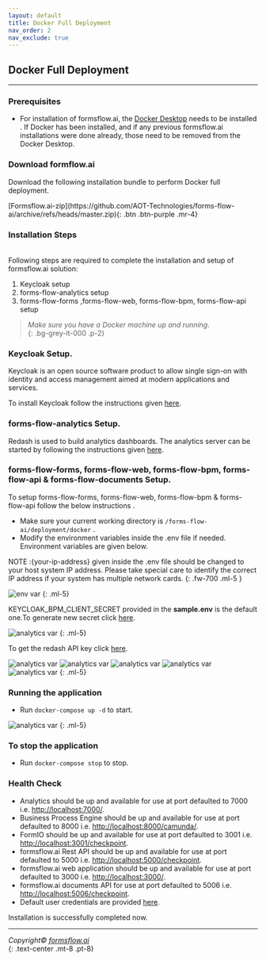 ```yaml
---
layout: default
title: Docker Full Deployment
nav_order: 2
nav_exclude: true
---
```


## Docker Full Deployment

---

### Prerequisites

- For installation of formsflow.ai, the [Docker Desktop](https://www.docker.com/) needs to be installed . If Docker has been installed, and if any previous formsflow.ai installations were done already, those need to be removed from the Docker Desktop.  

### Download formflow.ai   

Download the following installation bundle to perform Docker full deployment.  

<span class="fs-5">
[Formsflow.ai-zip](https://github.com/AOT-Technologies/forms-flow-ai/archive/refs/heads/master.zip){: .btn .btn-purple .mr-4}
</span>

### Installation Steps
\
Following steps are required to complete the installation and setup of formsflow.ai solution:  


1. Keycloak setup
2. forms-flow-analytics setup
3. forms-flow-forms ,forms-flow-web, forms-flow-bpm, forms-flow-api setup  


> *Make sure you have a Docker machine up and running*.  
{: .bg-grey-lt-000 .p-2}


###  Keycloak Setup.
  Keycloak is an open source software product to allow single sign-on with identity and access management aimed at modern applications and services.


  To install Keycloak follow the instructions given <a  href="/forms-flow-installation-doc/Pages/Docker_Based/SetUp/KeycloakSetup.html"  target="_blank" > here</a>.
 

###  forms-flow-analytics Setup.  
Redash is used to build analytics dashboards. The analytics server can be started by following the instructions given
 <a href="/forms-flow-installation-doc/Pages/Docker_Based/SetUp/Analytics.html" target="_blank" >here</a>.



###  forms-flow-forms, forms-flow-web, forms-flow-bpm, forms-flow-api & forms-flow-documents Setup. 
 
 To setup forms-flow-forms, forms-flow-web, forms-flow-bpm & forms-flow-api follow the below instructions .  
  - Make sure your current working directory is `/forms-flow-ai/deployment/docker` .  
  - Modify the environment variables inside the .env file if needed. Environment variables are given below.  

NOTE :{your-ip-address} given inside the .env file should be changed to your host system IP address. Please take special care to identify the correct IP address if your system has multiple network cards.
{: .fw-700 .ml-5    } 

 ![env var](../../assets//DockerFull/clientsecret.png)
 {: .ml-5}
 

 KEYCLOAK_BPM_CLIENT_SECRET provided in the **sample.env** is the default one.To generate new secret click 
 <a href="/forms-flow-installation-doc/Pages/Docker_Based/SetUp/Bpm.html#get-the-keycloak-bpm-client-secret" target="_blank" >here</a>.


![analytics var](../../assets//DockerFull/analytics%20var.png)
 {: .ml-5}


To get the redash API key click <a href="/forms-flow-installation-doc/Pages/Docker_Based/SetUp/Analytics.html#get-the-redash-api-key" target="_blank" >here</a>.


![analytics var](../../assets//DockerFull/variables2.png)
![analytics var](../../assets//DockerFull/variables3.png)
![analytics var](../../assets//DockerFull/variables4.png)
![analytics var](../../assets//DockerFull/variables5.png)
![analytics var](../../assets//DockerFull/variables6.png)
{: .ml-5}

### Running the application  
- Run `docker-compose up -d` to start.  

![analytics var](../../assets/DockerFull/dockerrunning.png)
{: .ml-5}

### To stop the application
- Run `docker-compose stop` to stop.

### Health Check
- Analytics should be up and available for use at port defaulted to 7000 i.e. [http://localhost:7000/](http://localhost:7000/).
- Business Process Engine should be up and available for use at port defaulted to 8000 i.e. [http://localhost:8000/camunda/](http://localhost:7000/).
- FormIO should be up and available for use at port defaulted to 3001 i.e. [ http://localhost:3001/checkpoint]( http://localhost:3001/checkpoint).
- formsflow.ai Rest API should be up and available for use at port defaulted to 5000 i.e. [http://localhost:5000/checkpoint](http://localhost:5000/checkpoint).
- formsflow.ai web application should be up and available for use at port defaulted to 3000 i.e. [http://localhost:3000/](http://localhost:3000/).
- formsflow.ai documents API for use at port defaulted to 5006 i.e. [http://localhost:5006/checkpoint](http://localhost:5006/).
- Default user credentials are provided <a href="/forms-flow-installation-doc/Pages/user_credentials.html" target="_blank">here</a>.  

Installation is successfully completed now.

--- 
  
  *Copyright© [formsflow.ai](https://formsflow.ai/)*   
  {: .text-center .mt-8 .pt-8}
